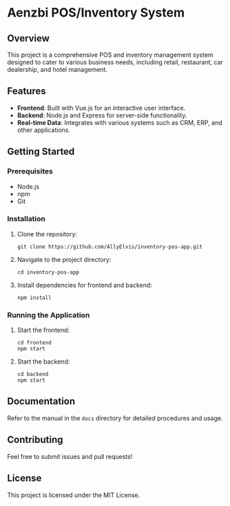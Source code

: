 # Aenzbi POS/Inventory System

## Overview
This project is a comprehensive POS and inventory management system designed to cater to various business needs, including retail, restaurant, car dealership, and hotel management.

## Features
- **Frontend**: Built with Vue.js for an interactive user interface.
- **Backend**: Node.js and Express for server-side functionality.
- **Real-time Data**: Integrates with various systems such as CRM, ERP, and other applications.

## Getting Started

### Prerequisites
- Node.js
- npm
- Git

### Installation
1. Clone the repository:
   ```
   git clone https://github.com/AllyElvis/inventory-pos-app.git
   ```
2. Navigate to the project directory:
   ```
   cd inventory-pos-app
   ```
3. Install dependencies for frontend and backend:
   ```
   npm install
   ```

### Running the Application
1. Start the frontend:
   ```
   cd frontend
   npm start
   ```
2. Start the backend:
   ```
   cd backend
   npm start
   ```

## Documentation
Refer to the manual in the `docs` directory for detailed procedures and usage.

## Contributing
Feel free to submit issues and pull requests!

## License
This project is licensed under the MIT License.
